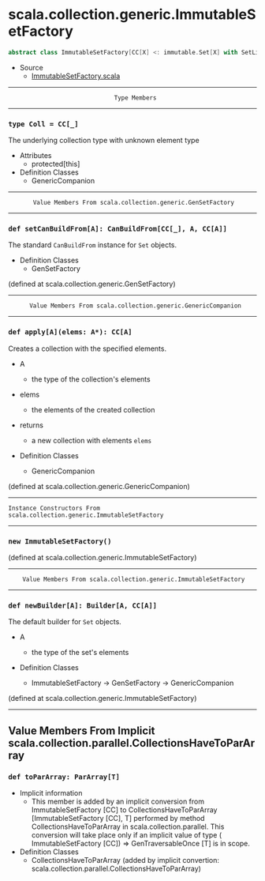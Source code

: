 
#                 scala.collection.generic.ImmutableSetFactory                 #

```scala
abstract class ImmutableSetFactory[CC[X] <: immutable.Set[X] with SetLike[X, CC[X]]] extends SetFactory[CC]
```

* Source
  * [ImmutableSetFactory.scala](https://github.com/scala/scala/tree/6d09a1ba5f/src/library/scala/collection/generic/ImmutableSetFactory.scala#L1)


--------------------------------------------------------------------------------
                                  Type Members
--------------------------------------------------------------------------------


### `type Coll = CC[_]`                                                      ###

The underlying collection type with unknown element type

* Attributes
  * protected[this]
* Definition Classes
  * GenericCompanion


--------------------------------------------------------------------------------
           Value Members From scala.collection.generic.GenSetFactory
--------------------------------------------------------------------------------


### `def setCanBuildFrom[A]: CanBuildFrom[CC[_], A, CC[A]]`                  ###

The standard `CanBuildFrom` instance for `Set` objects.

* Definition Classes
  * GenSetFactory

(defined at scala.collection.generic.GenSetFactory)


--------------------------------------------------------------------------------
          Value Members From scala.collection.generic.GenericCompanion
--------------------------------------------------------------------------------


### `def apply[A](elems: A*): CC[A]`                                         ###

Creates a collection with the specified elements.

* A
  * the type of the collection's elements
* elems
  * the elements of the created collection
* returns
  * a new collection with elements `elems`

* Definition Classes
  * GenericCompanion

(defined at scala.collection.generic.GenericCompanion)


--------------------------------------------------------------------------------
    Instance Constructors From scala.collection.generic.ImmutableSetFactory
--------------------------------------------------------------------------------


### `new ImmutableSetFactory()`                                              ###

(defined at scala.collection.generic.ImmutableSetFactory)


--------------------------------------------------------------------------------
        Value Members From scala.collection.generic.ImmutableSetFactory
--------------------------------------------------------------------------------


### `def newBuilder[A]: Builder[A, CC[A]]`                                   ###

The default builder for `Set` objects.

* A
  * the type of the set's elements

* Definition Classes
  * ImmutableSetFactory → GenSetFactory → GenericCompanion

(defined at scala.collection.generic.ImmutableSetFactory)


--------------------------------------------------------------------------------
Value Members From Implicit scala.collection.parallel.CollectionsHaveToParArray
--------------------------------------------------------------------------------


### `def toParArray: ParArray[T]`                                            ###

* Implicit information
  * This member is added by an implicit conversion from ImmutableSetFactory [CC]
    to CollectionsHaveToParArray [ImmutableSetFactory [CC], T] performed by
    method CollectionsHaveToParArray in scala.collection.parallel. This
    conversion will take place only if an implicit value of type (
    ImmutableSetFactory [CC]) ⇒ GenTraversableOnce [T] is in scope.
* Definition Classes
  * CollectionsHaveToParArray
(added by implicit convertion: scala.collection.parallel.CollectionsHaveToParArray)
